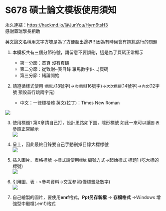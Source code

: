 # S678 碩士論文模板使用須知
永久連結：https://hackmd.io/@JunYou/Hyrn6tsH3  
感謝蓋瑞學長相助


英文論文名稱用文字方塊是為了方便超出邊界!!
因為有時候會有尷尬跳行的問題


1. 本模板共有三個分節符號，請留意不要誤刪，這是為了頁碼正常顯示
    - 第一分節：首頁 沒有頁碼
    - 第二分節：從致謝~表目錄 羅馬數字(i-...)頁碼
    - 第三分節：緒論開始

2. 請遵循樣式使用 `標題1`(18號字)->`次標題`(16號字)->`次次標題`(14號字)->`內文`(12字號 預設首行跳兩字元)
    - 中文：一律標楷體 英文(拉丁)：Times New Roman

![](https://hackmd.io/_uploads/Sy12GcsH2.png)


3. 使用標題1 第X章請自己打，設計思路如下圖，隱形標號 如此一來可以讓`圖` `表`參照正常顯示  
![](https://hackmd.io/_uploads/SJ3sxqoHn.png)  

4. 呈上，因此最終目錄要自己手動刪掉目錄大標標號  
![](https://hackmd.io/_uploads/H1cM-ciSn.png)  

5. 插入圖片、表格標號 ->樣式請使用`標號` 編號方式->起始樣式 標題1 (吃大標的標號)  
![](https://hackmd.io/_uploads/HJxlrfcjH2.png)  
 
8. 引用圖、表 - >參考資料->交互參照(僅標籤及數字)  
![](https://hackmd.io/_uploads/rJSuG9iSh.png)

9. 自己繪製的圖片，要使用**emf**格式，**Ppt另存新檔** -> **存檔格式** ->Windows 增強型中繼檔(.emf)格式
